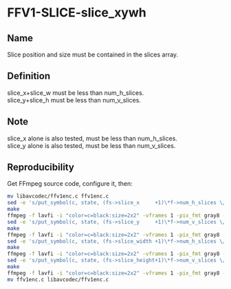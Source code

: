 # FFV1-SLICE-slice_xywh

## Name

Slice position and size must be contained in the slices array.

## Definition

slice_x+slice_w must be less than num_h_slices.  
slice_y+slice_h must be less than num_v_slices.  

## Note

slice_x alone is also tested, must be less than num_h_slices.  
slice_y alone is also tested, must be less than num_v_slices.  

## Reproducibility

Get FFmpeg source code, configure it, then:

```sh
mv libavcodec/ffv1enc.c ffv1enc.c
sed -e 's/put_symbol(c, state, (fs->slice_x     +1)\*f->num_h_slices \/ f->width   , 0);/put_symbol(c, state, 9, 0);/g' ffv1enc.c > libavcodec/ffv1enc.c
make
ffmpeg -f lavfi -i "color=c=black:size=2x2" -vframes 1 -pix_fmt gray8 -write_crc32 0 -c:v ffv1 -level 3 -slices 1 FFV1-SLICE-slice_xywh_x_v3.mkv
sed -e 's/put_symbol(c, state, (fs->slice_y     +1)\*f->num_v_slices \/ f->height  , 0);/put_symbol(c, state, 9, 0);/g' ffv1enc.c > libavcodec/ffv1enc.c
make
ffmpeg -f lavfi -i "color=c=black:size=2x2" -vframes 1 -pix_fmt gray8 -write_crc32 0 -c:v ffv1 -level 3 -slices 1 FFV1-SLICE-slice_xywh_y_v3.mkv
sed -e 's/put_symbol(c, state, (fs->slice_width +1)\*f->num_h_slices \/ f->width -1, 0);/put_symbol(c, state, 9, 0);/g' ffv1enc.c > libavcodec/ffv1enc.c
make
ffmpeg -f lavfi -i "color=c=black:size=2x2" -vframes 1 -pix_fmt gray8 -write_crc32 0 -c:v ffv1 -level 3 -slices 1 FFV1-SLICE-slice_xywh_w_v3.mkv
sed -e 's/put_symbol(c, state, (fs->slice_height+1)\*f->num_v_slices \/ f->height-1, 0);/put_symbol(c, state, 9, 0);/g' ffv1enc.c > libavcodec/ffv1enc.c
make
ffmpeg -f lavfi -i "color=c=black:size=2x2" -vframes 1 -pix_fmt gray8 -write_crc32 0 -c:v ffv1 -level 3 -slices 1 FFV1-SLICE-slice_xywh_h_v3.mkv
mv ffv1enc.c libavcodec/ffv1enc.c
```
